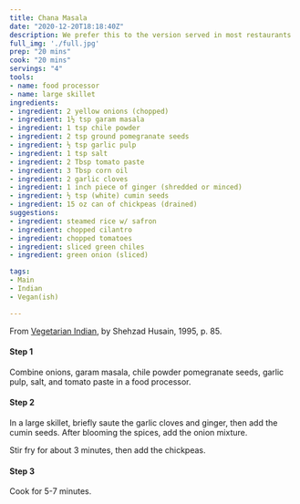 ```yaml
---
title: Chana Masala
date: "2020-12-20T18:18:40Z"
description: We prefer this to the version served in most restaurants
full_img: './full.jpg'
prep: "20 mins"
cook: "20 mins"
servings: "4"
tools:
- name: food processor
- name: large skillet
ingredients:
- ingredient: 2 yellow onions (chopped)
- ingredient: 1½ tsp garam masala
- ingredient: 1 tsp chile powder
- ingredient: 2 tsp ground pomegranate seeds
- ingredient: ½ tsp garlic pulp
- ingredient: 1 tsp salt
- ingredient: 2 Tbsp tomato paste
- ingredient: 3 Tbsp corn oil
- ingredient: 2 garlic cloves
- ingredient: 1 inch piece of ginger (shredded or minced)
- ingredient: ½ tsp (white) cumin seeds
- ingredient: 15 oz can of chickpeas (drained)
suggestions:
- ingredient: steamed rice w/ safron
- ingredient: chopped cilantro
- ingredient: chopped tomatoes
- ingredient: sliced green chiles
- ingredient: green onion (sliced)

tags:
- Main
- Indian
- Vegan(ish)

---
```


From [Vegetarian Indian](https://www.amazon.com/Vegetarian-Indian-Husain-Shehzad-Hardcover/dp/B011YTS2T6/ref=sr_1_13), by Shehzad Husain, 1995, p. 85.

#### Step 1

Combine onions, garam masala, chile powder pomegranate seeds, garlic pulp, salt, and tomato paste in a food processor.

#### Step 2

In a large skillet, briefly saute the garlic cloves and ginger, then add the cumin seeds. After blooming the spices, add the onion mixture.

Stir fry for about 3 minutes, then add the chickpeas. 

#### Step 3

Cook for 5-7 minutes.



